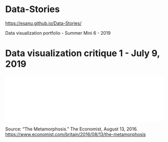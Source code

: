 # Data-Stories
https://esanu.github.io/Data-Stories/

Data visualization portfolio - Summer Mini 6 - 2019

# Data visualization critique 1 - July 9, 2019

<iframe title="Average # of likes per Facebook post published in 2016" aria-label="Bar Chart" id="datawrapper-chart-wcUjr" src="//datawrapper.dwcdn.net/wcUjr/1/" scrolling="no" frameborder="0" style="width: 0; min-width: 100% !important; border: none;" height="148"></iframe><script type="text/javascript">!function(){"use strict";window.addEventListener("message",function(a){if(void 0!==a.data["datawrapper-height"])for(var e in a.data["datawrapper-height"]){var t=document.getElementById("datawrapper-chart-"+e)||document.querySelector("iframe[src*='"+e+"']");t&&(t.style.height=a.data["datawrapper-height"][e]+"px")}})}();</script>

Source: “The Metamorphosis.” The Economist, August 13, 2016. https://www.economist.com/britain/2016/08/13/the-metamorphosis
